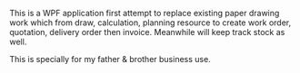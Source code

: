This is a WPF application first attempt to replace existing paper drawing work which from draw, calculation, planning resource to create work order, quotation, delivery order then invoice. Meanwhile will keep track stock as well.

This is specially for my father & brother business use.